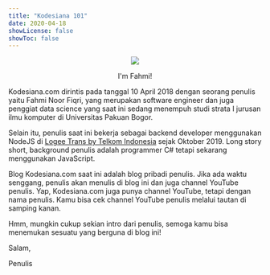 ```yaml
---
title: "Kodesiana 101"
date: 2020-04-18
showLicense: false
showToc: false
---
```


<div style="text-align: center">
<img src="/img/me.jpg">
<p>I'm Fahmi!</p>
</div>

Kodesiana.com dirintis pada tanggal 10 April 2018 dengan seorang penulis yaitu
Fahmi Noor Fiqri, yang merupakan software engineer dan juga penggiat data
science yang saat ini sedang menempuh studi strata I jurusan ilmu komputer di
Universitas Pakuan Bogor.

Selain itu, penulis saat ini bekerja sebagai backend developer menggunakan
NodeJS di [Logee Trans by Telkom Indonesia](https://logeetrans.com/) sejak
Oktober 2019. Long story short, background penulis adalah programmer C# tetapi
sekarang menggunakan JavaScript.

Blog Kodesiana.com saat ini adalah blog pribadi penulis. Jika ada waktu
senggang, penulis akan menulis di blog ini dan juga channel YouTube penulis.
Yap, Kodesiana.com juga punya channel YouTube, tetapi dengan nama penulis. Kamu
bisa cek channel YouTube penulis melalui tautan di samping kanan.

Hmm, mungkin cukup sekian intro dari penulis, semoga kamu bisa menemukan sesuatu
yang berguna di blog ini!

Salam,

Penulis
